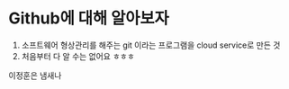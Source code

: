 # Github에 대해 알아보자
1. 소프트웨어 형상관리를 해주는 git 이라는 프로그램을 cloud service로 만든 것
2. 처음부터 다 알 수는 없어요 ㅎㅎㅎ

이정훈은 냄새나